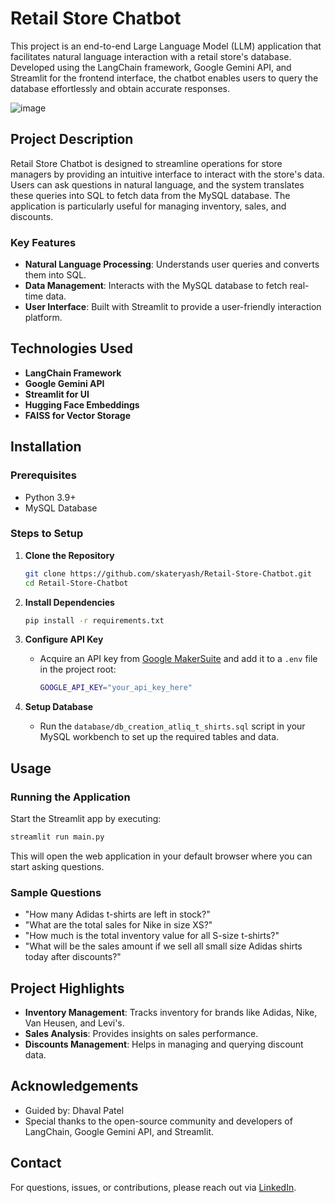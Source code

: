 # Retail Store Chatbot

This project is an end-to-end Large Language Model (LLM) application that facilitates natural language interaction with a retail store's database. Developed using the LangChain framework, Google Gemini API, and Streamlit for the frontend interface, the chatbot enables users to query the database effortlessly and obtain accurate responses.


![image](https://github.com/skateryash/Retail-Store-Chatbot/assets/46641912/d890f083-1eed-4a75-af80-8952f93f5d51)


## Project Description
Retail Store Chatbot is designed to streamline operations for store managers by providing an intuitive interface to interact with the store's data. Users can ask questions in natural language, and the system translates these queries into SQL to fetch data from the MySQL database. The application is particularly useful for managing inventory, sales, and discounts.

### Key Features
- **Natural Language Processing**: Understands user queries and converts them into SQL.
- **Data Management**: Interacts with the MySQL database to fetch real-time data.
- **User Interface**: Built with Streamlit to provide a user-friendly interaction platform.

## Technologies Used
- **LangChain Framework**
- **Google Gemini API**
- **Streamlit for UI**
- **Hugging Face Embeddings**
- **FAISS for Vector Storage**

## Installation

### Prerequisites
- Python 3.9+
- MySQL Database

### Steps to Setup
1. **Clone the Repository**
   ```bash
   git clone https://github.com/skateryash/Retail-Store-Chatbot.git
   cd Retail-Store-Chatbot
   ```

2. **Install Dependencies**
   ```bash
   pip install -r requirements.txt
   ```

3. **Configure API Key**
   - Acquire an API key from [Google MakerSuite](https://makersuite.google.com) and add it to a `.env` file in the project root:
     ```bash
     GOOGLE_API_KEY="your_api_key_here"
     ```

4. **Setup Database**
   - Run the `database/db_creation_atliq_t_shirts.sql` script in your MySQL workbench to set up the required tables and data.

## Usage

### Running the Application
Start the Streamlit app by executing:
```bash
streamlit run main.py
```
This will open the web application in your default browser where you can start asking questions.

### Sample Questions
- "How many Adidas t-shirts are left in stock?"
- "What are the total sales for Nike in size XS?"
- "How much is the total inventory value for all S-size t-shirts?"
- "What will be the sales amount if we sell all small size Adidas shirts today after discounts?"


## Project Highlights
- **Inventory Management**: Tracks inventory for brands like Adidas, Nike, Van Heusen, and Levi's.
- **Sales Analysis**: Provides insights on sales performance.
- **Discounts Management**: Helps in managing and querying discount data.

## Acknowledgements
- Guided by: Dhaval Patel
- Special thanks to the open-source community and developers of LangChain, Google Gemini API, and Streamlit.

## Contact
For questions, issues, or contributions, please reach out via [LinkedIn](https://www.linkedin.com/in/yashgchaudhary).
